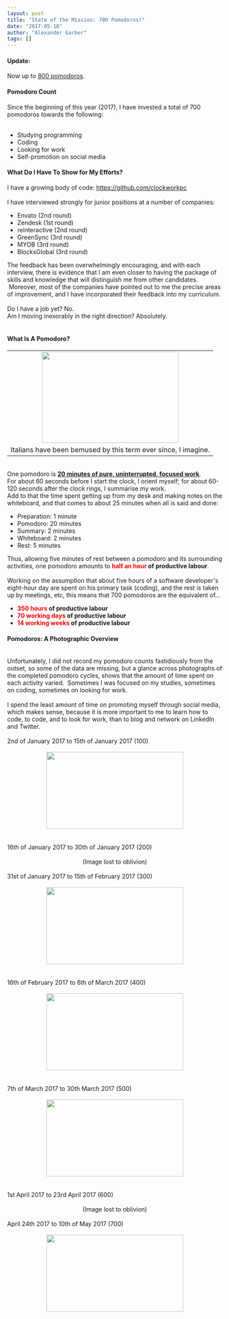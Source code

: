 ```yaml
---
layout: post
title: "State of the Mission: 700 Pomodoros!"
date: "2017-05-18"
author: "Alexander Garber"
tags: []
---
```


<div dir="ltr" style="text-align: left;" trbidi="on">
          <h4 style="text-align: left;">Update:</h4>
          <div style="text-align: left;">Now up to <a href="http://missiondevops.blogspot.com.au/2017/07/800-pomodoros-400-work-hours.html" target="_blank">800 pomodoros</a>.</div>
          <h4 style="text-align: left;">Pomodoro Count</h4>Since the beginning of this year (2017), I have invested a total of 700 pomodoros towards the following:<br><br>
          <ul style="text-align: left;">
            <li>Studying programming</li>
            <li>Coding</li>
            <li>Looking for work</li>
            <li>Self-promotion on social media</li>
          </ul>
          <h4>What Do I Have To Show for My Efforts?</h4>
          <div>
            <div>I have a growing body of code: <a href="https://github.com/clockworkpc">https://github.com/clockworkpc</a>
</div>
            <div><br></div>
            <div>I have interviewed strongly for junior positions at a number of companies:</div>
            <div>
              <ul>
                <li>Envato (2nd round)</li>
                <li>Zendesk (1st round)</li>
                <li>reinteractive (2nd round)</li>
                <li>GreenSync (3rd round)</li>
                <li>MYOB (3rd round)</li>
                <li>BlocksGlobal (3rd round)</li>
              </ul>
              <div>The feedback has been overwhelmingly encouraging, and with each interview, there is evidence that I am even closer to having the package of skills and knowledge that will distinguish me from other candidates.  Moreover, most
                of the companies have pointed out to me the precise areas of improvement, and I have incorporated their feedback into my curriculum.</div>
            </div>
            <div><br></div>
            <div>Do I have a job yet? No.</div>
            <div>Am I moving inexorably in the right direction? Absolutely.</div>
          </div>
<br>
          <h4 style="text-align: left;">What Is A Pomodoro?</h4>
          <table align="center" cellpadding="0" cellspacing="0" class="tr-caption-container" style="margin-left: auto; margin-right: auto; text-align: center;">
            <tbody>
              <tr>
                <td style="text-align: center;"><a href="https://4.bp.blogspot.com/-c8gPuVcS-sY/WRzcv3ehKkI/AAAAAAAAR2w/cNe_O52_tgYKvfLbdzXXqiAQv4xkB0m_gCPcB/s1600/PomodoroXLarge2.jpg" imageanchor="1" style="margin-left: auto; margin-right: auto;"><img border="0" height="213" src="https://4.bp.blogspot.com/-c8gPuVcS-sY/WRzcv3ehKkI/AAAAAAAAR2w/cNe_O52_tgYKvfLbdzXXqiAQv4xkB0m_gCPcB/s320/PomodoroXLarge2.jpg" width="320"></a></td>
              </tr>
              <tr>
                <td class="tr-caption" style="text-align: center;">Italians have been bemused by this term ever since, I imagine.</td>
              </tr>
            </tbody>
          </table>
          <div><br></div>
          <div>One pomodoro is <b><u>20 minutes of pure, uninterrupted, focused work</u></b>.</div>
          <div>For about 60 seconds before I start the clock, I orient myself; for about 60-120 seconds after the clock rings, I summarise my work.</div>
          <div>Add to that the time spent getting up from my desk and making notes on the whiteboard, and that comes to about 25 minutes when all is said and done:</div>
          <div>
            <ul style="text-align: left;">
              <li>Preparation: 1 minute</li>
              <li>Pomodoro: 20 minutes</li>
              <li>Summary: 2 minutes</li>
              <li>Whiteboard: 2 minutes</li>
              <li>Rest: 5 minutes</li>
            </ul>
          </div>
          <div>Thus, allowing five minutes of rest between a pomodoro and its surrounding activities, one pomodoro amounts to <b><span style="color: red;">half an hour</span> of productive labour</b>.</div>
          <div><br></div>
          <div>Working on the assumption that about five hours of a software developer's eight-hour day are spent on his primary task (coding), and the rest is taken up by meetings, etc, this means that 700 pomodoros are the equivalent of...</div>
          <div>
            <ul style="text-align: left;">
              <li><b><span style="color: red;">350 hours</span> of productive labour</b></li>
              <li><b><span style="color: red;">70 working days</span> of productive labour</b></li>
              <li><b><span style="color: red;">14 working weeks</span> of productive labour</b></li>
            </ul>
          </div>
          <h4 style="text-align: left;">Pomodoros: A Photographic Overview</h4>
<br>
          <div>Unfortunately, I did not record my pomodoro counts fastidiously from the outset, so some of the data are missing, but a glance across photographs of the completed pomodoro cycles, shows that the amount of time spent on each activity
            varied.  Sometimes I was focused on my studies, sometimes on coding, sometimes on looking for work.</div>
          <div>
            <div><br></div>
            <div>I spend the least amount of time on promoting myself through social media, which makes sense, because it is more important to me to learn how to code, to code, and to look for work, than to blog and network on LinkedIn and Twitter.</div>
          </div>
          <div><br></div>2nd of January 2017 to 15th of January 2017 (100)<br><br>
          <div class="separator" style="clear: both; text-align: center;"><a href="https://1.bp.blogspot.com/-fKnFAgq4VrQ/WRzVpc6BbdI/AAAAAAAAR2c/1NoplMgQUjM_dsmmTBw9yjqkIInuT_eNQCPcB/s1600/PHOTO_20170111_222534.jpg" imageanchor="1" style="margin-left: 1em; margin-right: 1em;"><img border="0" height="180" src="https://1.bp.blogspot.com/-fKnFAgq4VrQ/WRzVpc6BbdI/AAAAAAAAR2c/1NoplMgQUjM_dsmmTBw9yjqkIInuT_eNQCPcB/s320/PHOTO_20170111_222534.jpg" width="320"></a></div>
<br><br>16th of January 2017 to 30th of
          January 2017 (200)<br><br>
          <div style="text-align: center;">(Image lost to oblivion)</div>
<br>31st of January 2017 to 15th of February 2017 (300)<br><br>
          <div class="separator" style="clear: both; text-align: center;"><a href="https://4.bp.blogspot.com/-ii3dBonKvEg/WRzV5XmL6oI/AAAAAAAAR2c/fUMsWu2ef2w-4tDcfabCFA8aztdZCdxKACPcB/s1600/PHOTO_20170216_125946.jpg" imageanchor="1" style="margin-left: 1em; margin-right: 1em;"><img border="0" height="180" src="https://4.bp.blogspot.com/-ii3dBonKvEg/WRzV5XmL6oI/AAAAAAAAR2c/fUMsWu2ef2w-4tDcfabCFA8aztdZCdxKACPcB/s320/PHOTO_20170216_125946.jpg" width="320"></a></div>
<br><br>16th of February 2017 to 6th of
          March 2017 (400)<br><br>
          <div class="separator" style="clear: both; text-align: center;"><a href="https://3.bp.blogspot.com/-YZUTOdXPE8s/WRzWAXnSjtI/AAAAAAAAR2c/mLSpenHDYHsdoPeVJK5ZeddmfY470iyZACPcB/s1600/PHOTO_20170307_142309.jpg" imageanchor="1" style="margin-left: 1em; margin-right: 1em;"><img border="0" height="180" src="https://3.bp.blogspot.com/-YZUTOdXPE8s/WRzWAXnSjtI/AAAAAAAAR2c/mLSpenHDYHsdoPeVJK5ZeddmfY470iyZACPcB/s320/PHOTO_20170307_142309.jpg" width="320"></a></div>
<br><br>7th of March 2017 to 30th March
          2017 (500)<br><br>
          <div class="separator" style="clear: both; text-align: center;"><a href="https://1.bp.blogspot.com/-Os8-leIMQYY/WRzWROIn04I/AAAAAAAAR2c/40bMbKdfxT86t4LdbFfdQ_2lC6cAjdiIQCPcB/s1600/PHOTO_20170403_093552.jpg" imageanchor="1" style="margin-left: 1em; margin-right: 1em;"><img border="0" height="180" src="https://1.bp.blogspot.com/-Os8-leIMQYY/WRzWROIn04I/AAAAAAAAR2c/40bMbKdfxT86t4LdbFfdQ_2lC6cAjdiIQCPcB/s320/PHOTO_20170403_093552.jpg" width="320"></a></div>
<br><br>1st April 2017 to 23rd April 2017
          (600)<br><br>
          <div style="text-align: center;">(Image lost to oblivion)</div>
<br>April 24th 2017 to 10th of May 2017 (700)<br><br>
          <div class="separator" style="clear: both; text-align: center;"><a href="https://4.bp.blogspot.com/-g__rCPiWArg/WRzYh0qAC9I/AAAAAAAAR2k/LP4WISPn2agWpbyCjv6x3lUHky-t-M-8QCPcB/s1600/PHOTO_20170510_221137.jpg" imageanchor="1" style="margin-left: 1em; margin-right: 1em;"><img border="0" height="180" src="https://4.bp.blogspot.com/-g__rCPiWArg/WRzYh0qAC9I/AAAAAAAAR2k/LP4WISPn2agWpbyCjv6x3lUHky-t-M-8QCPcB/s320/PHOTO_20170510_221137.jpg" width="320"></a></div>
<br>
        </div>